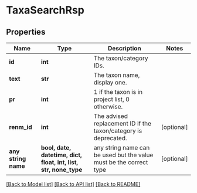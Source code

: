 # TaxaSearchRsp


## Properties
Name | Type | Description | Notes
------------ | ------------- | ------------- | -------------
**id** | **int** | The taxon/category IDs. | 
**text** | **str** | The taxon name, display one. | 
**pr** | **int** | 1 if the taxon is in project list, 0 otherwise. | 
**renm_id** | **int** | The advised replacement ID if the taxon/category is deprecated. | [optional] 
**any string name** | **bool, date, datetime, dict, float, int, list, str, none_type** | any string name can be used but the value must be the correct type | [optional]

[[Back to Model list]](../README.md#documentation-for-models) [[Back to API list]](../README.md#documentation-for-api-endpoints) [[Back to README]](../README.md)


